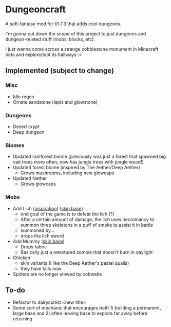 # Dungeoncraft

A soft-fantasy mod for b1.7.3 that adds cool dungeons.

I'm gonna cut down the scope of this project to just dungeons and dungeon-related stuff (mobs, blocks, etc).

I just wanna come across a strange cobblestone monument in Minecraft beta and explore/loot its hallways :<

## Implemented (subject to change)

### Misc

- Idle regen
- Ornate sandstone (lapis and glowstone)

### Dungeons

- Desert crypt
- Deep dungeon

### Biomes

- Updated rainforest biome (previously was just a forest that spawned big oak trees more often, now has jungle trees with jungle wood!)
- Updated forest biome (inspired by The Aether/Deep Aether)
  - Grows mushrooms, including new glowcaps
- Updated Nether
  - Grows glowcaps

### Mobs

- Add Lich ([inspiration](https://the-grimoire-of-gaia.fandom.com/wiki/Bone_Knight)) ([skin base](https://namemc.com/skin/adcc6eab0088f51e))
  - end goal of the game is to defeat the lich (?)
  - After a certain amount of damage, the lich uses necromancy to summon three skeletons in a puff of smoke to assist it in battle
  - summoned by...
  - drops the lich sword
- Add Mummy ([skin base](https://www.minecraftskins.com/skin/22900078/mummy/))
  - Drops fabric
  - Basically just a retextured zombie that doesn't burn in daylight
- Chicken
  - skin variants (I like the Deep Aether's pastel quails)
  - they have tails now
- Spiders are no longer slowed by cobwebs

## To-do

- Refactor to dairycultist.\<new title>
- Some sort of mechanic that encourages both 1) building a permanent, large base and 2) often leaving base to explore far away before returning